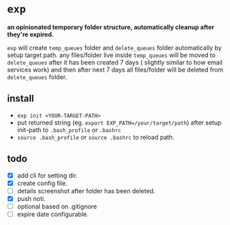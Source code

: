 # `exp`

<strong> an opinionated temporary folder structure, automatically cleanup after they're expired. </strong>

`exp` will create `temp_queues` folder and `delete_queues` folder automatically by setup target path.
any files/folder live inside `temp_queues` will be moved to `delete_queues` after it has been created 7 days ( slightly similar to how email services work) and then after next 7 days all files/folder will be deleted from `delete_queues` folder. 

## install
- `exp init <YOUR-TARGET-PATH>`
- put returned string (eg. `export EXP_PATH=/your/target/path`) after setup init-path to `.bash_profile` or `.bashrc` 
- `source .bash_profile` or `source .bashrc` to reload path.

## todo
- [x] add cli for setting dir.
- [x] create config file.
- [ ] details screenshot after folder has been deleted.
- [x] push noti.
- [ ] optional based on .gitignore
- [ ] expire date configurable.